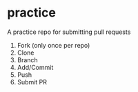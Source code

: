 # practice
A practice repo for submitting pull requests


1. Fork (only once per repo)
2. Clone
3. Branch
4. Add/Commit
5. Push
6. Submit PR
